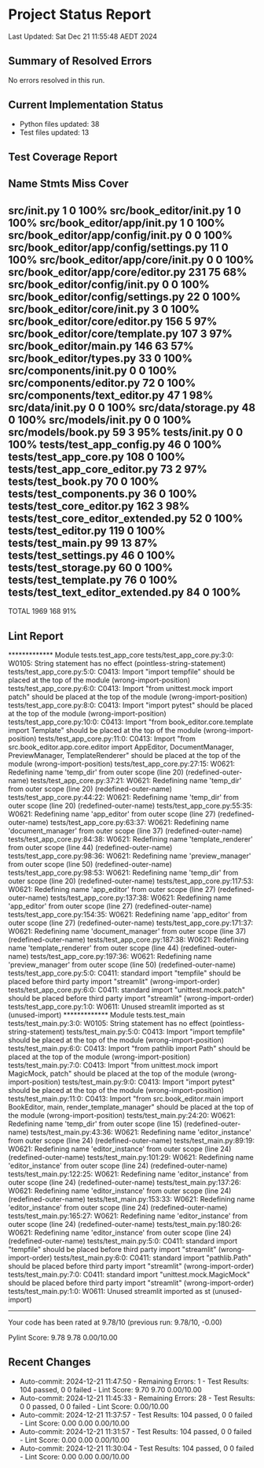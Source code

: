 # Project Status Report
Last Updated: Sat Dec 21 11:55:48 AEDT 2024

## Summary of Resolved Errors

No errors resolved in this run.

## Current Implementation Status

- Python files updated:       38
- Test files updated: 13

## Test Coverage Report

Name                                     Stmts   Miss  Cover
------------------------------------------------------------
src/__init__.py                              1      0   100%
src/book_editor/__init__.py                  1      0   100%
src/book_editor/app/__init__.py              1      0   100%
src/book_editor/app/config/__init__.py       0      0   100%
src/book_editor/app/config/settings.py      11      0   100%
src/book_editor/app/core/__init__.py         0      0   100%
src/book_editor/app/core/editor.py         231     75    68%
src/book_editor/config/__init__.py           0      0   100%
src/book_editor/config/settings.py          22      0   100%
src/book_editor/core/__init__.py             3      0   100%
src/book_editor/core/editor.py             156      5    97%
src/book_editor/core/template.py           107      3    97%
src/book_editor/main.py                    146     63    57%
src/book_editor/types.py                    33      0   100%
src/components/__init__.py                   0      0   100%
src/components/editor.py                    72      0   100%
src/components/text_editor.py               47      1    98%
src/data/__init__.py                         0      0   100%
src/data/storage.py                         48      0   100%
src/models/__init__.py                       0      0   100%
src/models/book.py                          59      3    95%
tests/__init__.py                            0      0   100%
tests/test_app_config.py                    46      0   100%
tests/test_app_core.py                     108      0   100%
tests/test_app_core_editor.py               73      2    97%
tests/test_book.py                          70      0   100%
tests/test_components.py                    36      0   100%
tests/test_core_editor.py                  162      3    98%
tests/test_core_editor_extended.py          52      0   100%
tests/test_editor.py                       119      0   100%
tests/test_main.py                          99     13    87%
tests/test_settings.py                      46      0   100%
tests/test_storage.py                       60      0   100%
tests/test_template.py                      76      0   100%
tests/test_text_editor_extended.py          84      0   100%
------------------------------------------------------------
TOTAL                                     1969    168    91%

## Lint Report

************* Module tests.test_app_core
tests/test_app_core.py:3:0: W0105: String statement has no effect (pointless-string-statement)
tests/test_app_core.py:5:0: C0413: Import "import tempfile" should be placed at the top of the module (wrong-import-position)
tests/test_app_core.py:6:0: C0413: Import "from unittest.mock import patch" should be placed at the top of the module (wrong-import-position)
tests/test_app_core.py:8:0: C0413: Import "import pytest" should be placed at the top of the module (wrong-import-position)
tests/test_app_core.py:10:0: C0413: Import "from book_editor.core.template import Template" should be placed at the top of the module (wrong-import-position)
tests/test_app_core.py:11:0: C0413: Import "from src.book_editor.app.core.editor import AppEditor, DocumentManager, PreviewManager, TemplateRenderer" should be placed at the top of the module (wrong-import-position)
tests/test_app_core.py:27:15: W0621: Redefining name 'temp_dir' from outer scope (line 20) (redefined-outer-name)
tests/test_app_core.py:37:21: W0621: Redefining name 'temp_dir' from outer scope (line 20) (redefined-outer-name)
tests/test_app_core.py:44:22: W0621: Redefining name 'temp_dir' from outer scope (line 20) (redefined-outer-name)
tests/test_app_core.py:55:35: W0621: Redefining name 'app_editor' from outer scope (line 27) (redefined-outer-name)
tests/test_app_core.py:63:37: W0621: Redefining name 'document_manager' from outer scope (line 37) (redefined-outer-name)
tests/test_app_core.py:84:38: W0621: Redefining name 'template_renderer' from outer scope (line 44) (redefined-outer-name)
tests/test_app_core.py:98:36: W0621: Redefining name 'preview_manager' from outer scope (line 50) (redefined-outer-name)
tests/test_app_core.py:98:53: W0621: Redefining name 'temp_dir' from outer scope (line 20) (redefined-outer-name)
tests/test_app_core.py:117:53: W0621: Redefining name 'app_editor' from outer scope (line 27) (redefined-outer-name)
tests/test_app_core.py:137:38: W0621: Redefining name 'app_editor' from outer scope (line 27) (redefined-outer-name)
tests/test_app_core.py:154:35: W0621: Redefining name 'app_editor' from outer scope (line 27) (redefined-outer-name)
tests/test_app_core.py:171:37: W0621: Redefining name 'document_manager' from outer scope (line 37) (redefined-outer-name)
tests/test_app_core.py:187:38: W0621: Redefining name 'template_renderer' from outer scope (line 44) (redefined-outer-name)
tests/test_app_core.py:197:36: W0621: Redefining name 'preview_manager' from outer scope (line 50) (redefined-outer-name)
tests/test_app_core.py:5:0: C0411: standard import "tempfile" should be placed before third party import "streamlit" (wrong-import-order)
tests/test_app_core.py:6:0: C0411: standard import "unittest.mock.patch" should be placed before third party import "streamlit" (wrong-import-order)
tests/test_app_core.py:1:0: W0611: Unused streamlit imported as st (unused-import)
************* Module tests.test_main
tests/test_main.py:3:0: W0105: String statement has no effect (pointless-string-statement)
tests/test_main.py:5:0: C0413: Import "import tempfile" should be placed at the top of the module (wrong-import-position)
tests/test_main.py:6:0: C0413: Import "from pathlib import Path" should be placed at the top of the module (wrong-import-position)
tests/test_main.py:7:0: C0413: Import "from unittest.mock import MagicMock, patch" should be placed at the top of the module (wrong-import-position)
tests/test_main.py:9:0: C0413: Import "import pytest" should be placed at the top of the module (wrong-import-position)
tests/test_main.py:11:0: C0413: Import "from src.book_editor.main import BookEditor, main, render_template_manager" should be placed at the top of the module (wrong-import-position)
tests/test_main.py:24:20: W0621: Redefining name 'temp_dir' from outer scope (line 15) (redefined-outer-name)
tests/test_main.py:43:36: W0621: Redefining name 'editor_instance' from outer scope (line 24) (redefined-outer-name)
tests/test_main.py:89:19: W0621: Redefining name 'editor_instance' from outer scope (line 24) (redefined-outer-name)
tests/test_main.py:101:29: W0621: Redefining name 'editor_instance' from outer scope (line 24) (redefined-outer-name)
tests/test_main.py:122:25: W0621: Redefining name 'editor_instance' from outer scope (line 24) (redefined-outer-name)
tests/test_main.py:137:26: W0621: Redefining name 'editor_instance' from outer scope (line 24) (redefined-outer-name)
tests/test_main.py:153:33: W0621: Redefining name 'editor_instance' from outer scope (line 24) (redefined-outer-name)
tests/test_main.py:165:27: W0621: Redefining name 'editor_instance' from outer scope (line 24) (redefined-outer-name)
tests/test_main.py:180:26: W0621: Redefining name 'editor_instance' from outer scope (line 24) (redefined-outer-name)
tests/test_main.py:5:0: C0411: standard import "tempfile" should be placed before third party import "streamlit" (wrong-import-order)
tests/test_main.py:6:0: C0411: standard import "pathlib.Path" should be placed before third party import "streamlit" (wrong-import-order)
tests/test_main.py:7:0: C0411: standard import "unittest.mock.MagicMock" should be placed before third party import "streamlit" (wrong-import-order)
tests/test_main.py:1:0: W0611: Unused streamlit imported as st (unused-import)

------------------------------------------------------------------
Your code has been rated at 9.78/10 (previous run: 9.78/10, -0.00)


Pylint Score: 9.78
9.78
0.00/10.00

## Recent Changes
- Auto-commit: 2024-12-21 11:47:50 - Remaining Errors: 1 - Test Results: 104 passed, 0 0 failed - Lint Score: 9.70 9.70 0.00/10.00
- Auto-commit: 2024-12-21 11:45:33 - Remaining Errors: 28 - Test Results: 0 0 passed, 0 0 failed - Lint Score: 0.00/10.00
- Auto-commit: 2024-12-21 11:37:57 - Test Results: 104 passed, 0 0 failed - Lint Score: 0.00 0.00 0.00/10.00
- Auto-commit: 2024-12-21 11:31:57 - Test Results: 104 passed, 0 0 failed - Lint Score: 0.00 0.00 0.00/10.00
- Auto-commit: 2024-12-21 11:30:04 - Test Results: 104 passed, 0 0 failed - Lint Score: 0.00 0.00 0.00/10.00

